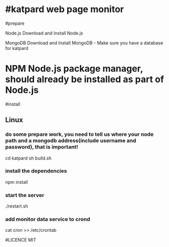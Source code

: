 #katpard web page monitor
===========

#prepare

Node.js
Download and Install Node.js

MongoDB
Download and Install MongoDB - Make sure you have a database for katpard

NPM
Node.js package manager, should already be installed as part of Node.js
===========

#install

## Linux

### do some prepare work, you need to tell us where your node path and a mongodb address(include username and password), that is important!
cd katpard
sh build.sh
### install the dependencies
npm install
### start the server
./restart.sh
### add monitor data service to crond
cat cron >> /etc/crontab


#LICENCE
MIT

